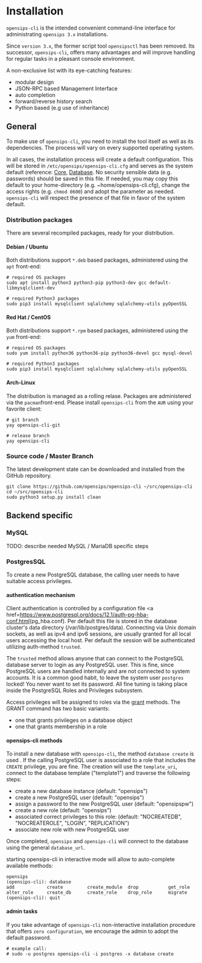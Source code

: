 # Installation

`opensips-cli` is the intended convenient command-line interface for
administrating `opensips 3.x` installations.

Since `version 3.x`, the former script tool `opensipsctl` has been removed.
Its successor, `opensips-cli`, offers many advantages and will improve
handling for regular tasks in a pleasant console environment.

A non-exclusive list with its eye-catching features:

* modular design
* JSON-RPC based Management Interface
* auto completion
* forward/reverse history search
* Python based (e.g use of inheritance)

## General

To make use of `opensips-cli`, you need to install the tool itself as well as
its dependencies. The process will vary on every supported operating system.

In all cases, the installation process will create a default configuration.
This will be stored in `/etc/opensips/opensips-cli.cfg` and serves as the
system default (reference: [Core](../etc/default.cfg),
[Database](modules/database.md#Examples).
No security sensible data (e.g. passwords) should be saved in this file.
If needed, you may copy this default to your home-directory
(e.g. ~home/opensips-cli.cfg), change the access rights (e.g. `chmod 0600`) and
adopt the parameter as needed.  `opensips-cli` will respect the presence of
that file in favor of the system default.

### Distribution packages

There are several recompiled packages, ready for your distribution.

#### Debian / Ubuntu

Both distributions support `*.deb` based packages, administered
using the `apt` front-end:

```
# required OS packages
sudo apt install python3 python3-pip python3-dev gcc default-libmysqlclient-dev

# required Python3 packages
sudo pip3 install mysqlclient sqlalchemy sqlalchemy-utils pyOpenSSL
```

#### Red Hat / CentOS

Both distributions support `*.rpm` based packages, administered
using the `yum` front-end:

```
# required OS packages
sudo yum install python36 python36-pip python36-devel gcc mysql-devel

# required Python3 packages
sudo pip3 install mysqlclient sqlalchemy sqlalchemy-utils pyOpenSSL
```

#### Arch-Linux

The distribution is managed as a rolling relase. Packages are administered
via the `pacman`front-end. Please install `opensips-cli` from the `AUR` using
your favorite client:

```
# git branch
yay opensips-cli-git

# release branch
yay opensips-cli
```
### Source code / Master Branch

The latest development state can be downloaded and installed from the GitHub
repository.

```
git clone https://github.com/opensips/opensips-cli ~/src/opensips-cli
cd ~/src/opensips-cli
sudo python3 setup.py install clean
```

## Backend specific

### MySQL

TODO: describe needed MySQL / MariaDB specific steps

### PostgresSQL

To create a new PostgreSQL database, the calling user needs to
have suitable access privileges.

#### authentication mechanism
Client authentication is controlled by a configuration file
<a href=<https://www.postgresql.org/docs/12.1/auth-pg-hba-conf.html>(pg_hba.conf)</a>.
Per default this file is stored in the database cluster's data directory
(/var/lib/postgres/data). Connecting via Unix domain sockets, as well
as ipv4 and ipv6 sessions, are usually granted for all local users accessing
the local host. Per default the session will be authenticated utilizing
auth-method `trusted`.

The `trusted` method allows anyone that can connect to the PostgreSQL
database server to login as any PostgreSQL user.
This is fine, since PostgreSQL users are handled internally and are not
connected to system accounts. It is a common good habit, to leave the
system user `postgres` locked! You never want to set its password.
All fine tuning is taking place inside the PostgreSQL Roles and Privileges
subsystem.

Access privileges will be assigned to roles via the
<a href=https://www.postgresql.org/docs/12.1/sql-grant.html>grant</a>
methods. The GRANT command has two basic variants:

* one that grants privileges on a database object
* one that grants membership in a role

#### opensips-cli methods

To install a new database with `opensips-cli`, the method `database create`
is used . If the calling PostgreSQL user is associated to a role that includes
the `CREATE` privilege, you are fine. The creation will use the `template_uri`,
connect to the database template ("template1") and traverse the following
steps:

* create a new database instance (default: "opensips")
* create a new PostgreSQL user (default: "opensips")
* assign a password to the new PostgreSQL user (default: "opensipspw")
* create a new role (default: "opensips")
* associated correct privileges to this role:
  (default: "NOCREATEDB", "NOCREATEROLE", "LOGIN", "REPLICATION")
* associate new role with new PostgreSQL user

Once completed, `opensips` and `opensips-cli`
will connect to the database using the general `database_url`.

starting opensips-cli in interactive mode will allow to auto-complete available methods:

```
opensips
(opensips-cli): database
add            create         create_module  drop           get_role
alter_role     create_db      create_role    drop_role      migrate
(opensips-cli): quit
```

#### admin tasks

If you take advantage of `opensips-cli` non-interactive installation procedure
that offers `zero configuration`, we encourage the admin to adopt the default
password.

```
# example call:
# sudo -u postgres opensips-cli -i postgres -x database create
```
